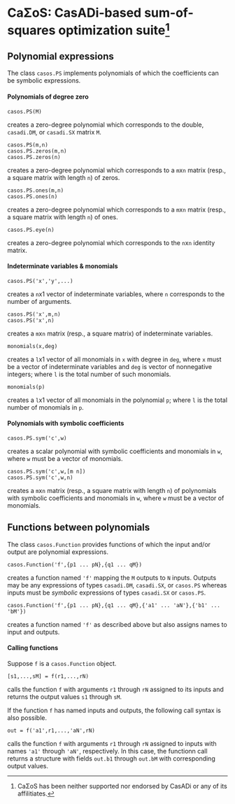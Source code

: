 # CaΣoS: CasADi-based sum-of-squares optimization suite[^1]

## Polynomial expressions

The class `casos.PS` implements polynomials of which the coefficients can be symbolic expressions.

#### Polynomials of degree zero

```
casos.PS(M)
```
creates a zero-degree polynomial which corresponds to the double, `casadi.DM`, or `casadi.SX` matrix `M`.

```
casos.PS(m,n)
casos.PS.zeros(m,n)
casos.PS.zeros(n)
```
creates a zero-degree polynomial which corresponds to a `m`x`n` matrix (resp., a square matrix with length `n`) of zeros.

```
casos.PS.ones(m,n)
casos.PS.ones(n)
```
creates a zero-degree polynomial which corresponds to a `m`x`n` matrix (resp., a square matrix with length `n`) of ones.

```
casos.PS.eye(n)
```
creates a zero-degree polynomial which corresponds to the `n`x`n` identity matrix.

#### Indeterminate variables & monomials

```
casos.PS('x','y',...)
```
creates a `n`x1 vector of indeterminate variables, where `n` corresponds to the number of arguments.

```
casos.PS('x',m,n)
casos.PS('x',n)
```
creates a `m`x`n` matrix (resp., a square matrix) of indeterminate variables.

```
monomials(x,deg)
```
creates a `l`x1 vector of all monomials in `x` with degree in `deg`, where `x` must be a vector of indeterminate variables and `deg` is vector of nonnegative integers; where `l` is the total number of such monomials.

```
monomials(p)
```
creates a `l`x1 vector of all monomials in the polynomial `p`; where `l` is the total number of monomials in `p`.

#### Polynomials with symbolic coefficients

```
casos.PS.sym('c',w)
```
creates a scalar polynomial with symbolic coefficients and monomials in `w`, where `w` must be a vector of monomials.

```
casos.PS.sym('c',w,[m n])
casos.PS.sym('c',w,n)
```
creates a `m`x`n` matrix (resp., a square matrix with length `n`) of polynomials with symbolic coefficients and monomials in `w`, where `w` must be a vector of monomials.

## Functions between polynomials

The class `casos.Function` provides functions of which the input and/or output are polynomial expressions.

```
casos.Function('f',{p1 ... pN},{q1 ... qM})
```
creates a function named `'f'` mapping the `M` outputs to `N` inputs. Outputs may be any expressions of types `casadi.DM`, `casadi.SX`, or `casos.PS` whereas inputs must be *symbolic* expressions of types `casadi.SX` or `casos.PS`.

```
casos.Function('f',{p1 ... pN},{q1 ... qM},{'a1' ... 'aN'},{'b1' ... 'bM'})
```
creates a function named `'f'` as described above but also assigns names to input and outputs.

#### Calling functions

Suppose `f` is a `casos.Function` object.

```
[s1,...,sM] = f(r1,...,rN)
```
calls the function `f` with arguments `r1` through `rN` assigned to its inputs and returns the output values `s1` through `sM`. 

If the function `f` has named inputs and outputs, the following call syntax is also possible.

```
out = f('a1',r1,...,'aN',rN)
```
calls the function `f` with arguments `r1` through `rN` assigned to inputs with names `'a1'` through `'aN'`, respectively. In this case, the functionn call returns a structure with fields `out.b1` through `out.bM` with corresponding output values.


[^1]: CaΣoS has been neither supported nor endorsed by CasADi or any of its affilitiates.
